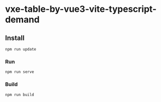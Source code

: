 # vxe-table-by-vue3-vite-typescript-demand

## Install
```
npm run update
```

### Run
```
npm run serve
```

### Build
```
npm run build
```
